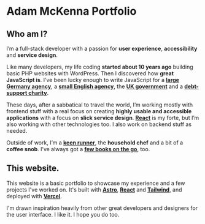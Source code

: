 # Adam McKenna Portfolio

## Who am I?

I’m a full-stack developer with a passion for **user experience**, **accessibility** and **service design**.

Like many developers, my life coding **started about 10 years ago** building basic PHP websites with WordPress. Then I discovered how **great JavaScript is**. I’ve been lucky enough to write JavaScript for a **[large Germany agency](https://www.merkle.com/dach/en)**, a **[small English agency](https://www.binaryvision.com/)**, the **[UK government](https://dwpdigital.blog.gov.uk/)** and a **[debt-support charity](https://moneyadvicetrust.org/)**.

These days, after a sabbatical to travel the world, I’m working mostly with frontend stuff with a real focus on creating **highly usable and accessible applications** with a focus on **slick service design**. **[React](https://react.dev/)** is my forte, but I’m also working with other technologies too. I also work on backend stuff as needed.

Outside of work, I’m a **[keen runner](https://www.instagram.com/adamcantrun)**, the **household chef** and a bit of a **coffee snob**. I’ve always got a **[few books on the go](https://www.goodreads.com/user/show/62146817-adam-mckenna)**, too.

## This website.

This website is a basic portfolio to showcase my experience and a few projects I've worked on. It's built with **[Astro](https://astro.build/)**, **[React](https://react.dev/)** and [**Tailwind**](https://tailwindcss.com/), and deployed with **[Vercel](https://vercel.com/)**.

I'm drawn inspiration heavily from other great developers and designers for the user interface. I like it. I hope you do too.
